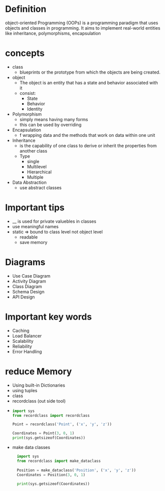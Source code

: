 # Definition

object-oriented Programming (OOPs) is a programming paradigm that uses objects and classes in programming. It aims to
implement real-world entities like inheritance, polymorphisms, encapsulation

# concepts

- class
    - blueprints or the prototype from which the objects are being created.
- object
    - The object is an entity that has a state and behavior associated with it
    - consist:
        - State
        - Behavior
        - Identity
- Polymorphism
    - simply means having many forms
    - this can be used by overriding
- Encapsulation
    - f wrapping data and the methods that work on data within one unit
- Inheritance
    - is the capability of one class to derive or inherit the properties from another class
    - Type
        - single
        - Multilevel
        - Hierarchical
        - Multiple
- Data Abstraction
    - use abstract classes

# Important tips

- __ is used for private valuebles in classes
- use meaningful names
- static => bound to class level not object level
    - readable
    - save memory

# Diagrams

- Use Case Diagram
- Activity Diagram
- Class Diagram
- Schema Design
- API Design

# Important key words
- Caching
- Load Balancer
- Scalability
- Reliability
- Error Handling
# reduce Memory
- Using built-in Dictionaries
- using tuples
- class
-  recordclass (out side tool)
  - ```python
    import sys 
    from recordclass import recordclass 
    
    Point = recordclass('Point', ('x', 'y', 'z')) 
    
    Coordinates = Point(3, 0, 1) 
    print(sys.getsizeof(Coordinates))
    
    ```
- make data classes
  ```python
    import sys 
    from recordclass import make_dataclass 
    
    Position = make_dataclass('Position', ('x', 'y', 'z')) 
    Coordinates = Position(3, 0, 1) 
    
    print(sys.getsizeof(Coordinates)) 
    
    ```
  



